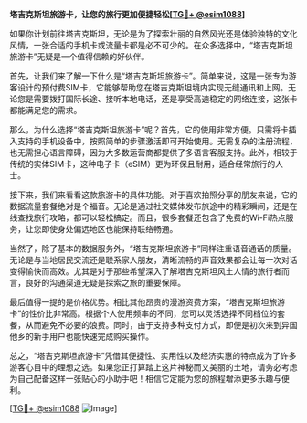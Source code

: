 **塔吉克斯坦旅游卡，让您的旅行更加便捷轻松[[TG💪+ @esim1088](https://t.me/s/esim1088)]**

如果你计划前往塔吉克斯坦，无论是为了探索壮丽的自然风光还是体验独特的文化风情，一张合适的手机卡或流量卡都是必不可少的。在众多选择中，“塔吉克斯坦旅游卡”无疑是一个值得信赖的好伙伴。

首先，让我们来了解一下什么是“塔吉克斯坦旅游卡”。简单来说，这是一张专为游客设计的预付费SIM卡，它能够帮助您在塔吉克斯坦境内实现无缝通讯和上网。无论您是需要拨打国际长途、接听本地电话，还是享受高速稳定的网络连接，这张卡都能满足您的需求。

那么，为什么选择“塔吉克斯坦旅游卡”呢？首先，它的使用非常方便。只需将卡插入支持的手机设备中，按照简单的步骤激活即可开始使用。无需复杂的注册流程，也无需担心语言障碍，因为大多数运营商都提供了多语言客服支持。此外，相较于传统的实体SIM卡，这种电子卡（eSIM）更为环保且耐用，适合经常旅行的人士。

接下来，我们来看看这款旅游卡的具体功能。对于喜欢拍照分享的朋友来说，它的数据流量套餐绝对是个福音。无论是通过社交媒体发布旅途中的精彩瞬间，还是在线查找旅行攻略，都可以轻松搞定。而且，很多套餐还包含了免费的Wi-Fi热点服务，让您即使身处偏远地区也能保持联络畅通。

当然了，除了基本的数据服务外，“塔吉克斯坦旅游卡”同样注重语音通话的质量。无论是与当地居民交流还是联系家人朋友，清晰流畅的声音效果都会让每一次对话变得愉快而高效。尤其是对于那些希望深入了解塔吉克斯坦风土人情的旅行者而言，良好的沟通渠道无疑是探索之旅的重要保障。

最后值得一提的是价格优势。相比其他昂贵的漫游资费方案，“塔吉克斯坦旅游卡”的性价比非常高。根据个人使用频率的不同，您可以灵活选择不同档位的套餐，从而避免不必要的浪费。同时，由于支持多种支付方式，即便是初次来到异国他乡的新手用户也能快速完成购买操作。

总之，“塔吉克斯坦旅游卡”凭借其便捷性、实用性以及经济实惠的特点成为了许多游客心目中的理想之选。如果您正打算踏上这片神秘而又美丽的土地，请务必考虑为自己配备这样一张贴心的小助手吧！相信它定能为您的旅程增添更多乐趣与便利。

[[TG💪+ @esim1088](https://t.me/s/esim1088) ![Image](https://i.postimg.cc/4NQfJmqS/Snipaste-2025-05-13-00-14-12.png)]